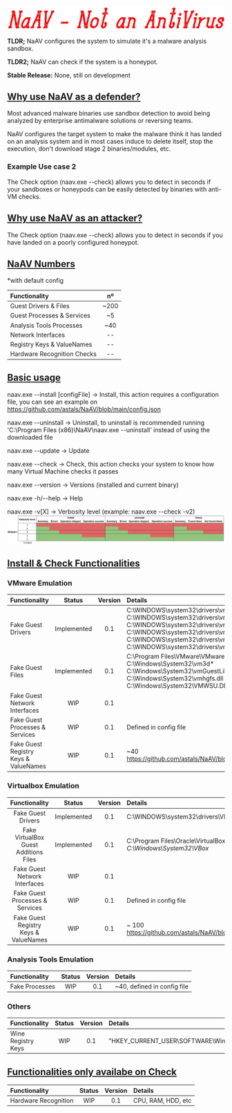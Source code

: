 <p align="center">
<img src="https://raw.githubusercontent.com/astals/NaAv/main/logo.png" />

**TLDR;** NaAV configures the system to simulate it's a malware analysis sandbox.

**TLDR2;** NaAV can check if the system is a honeypot.

**Stable Release:** None, still on development

## <ins>Why use NaAV as a defender?</ins>

Most advanced malware binaries use sandbox detection to avoid being analyzed by enterprise antimalware solutions or reversing teams.

NaAV configures the target system to make the malware think it has landed on an analysis system and in most cases induce to delete itself, stop the execution, don't download stage 2 binaries/modules, etc.

### Example Use case 2
The Check option (naav.exe --check) allows you to detect in seconds if your sandboxes or honeypods can be easily detected by binaries with anti-VM checks.

## <ins>Why use NaAV as an attacker?</ins>

The Check option (naav.exe --check) allows you to detect in seconds if you have landed on a poorly configured honeypot.

## <ins>NaAV Numbers</ins>
*with default config

|Functionality | nº |
|:-------------|:-------------:|
| Guest Drivers & Files | ~200 |
| Guest Processes & Services | ~5 |
| Analysis Tools Processes | ~40 |
| Network Interfaces | -- |
| Registry Keys & ValueNames | -- |
| Hardware Recognition Checks | -- |

## <ins>Basic usage</ins>
naav.exe --install [configFile] -> Install, this action requires a configuration file, you can see an example on https://github.com/astals/NaAV/blob/main/config.json

naav.exe --uninstall -> Uninstall, to uninstall is recommended running 'C:\\Program Files (x86)\\NaAV\\naav.exe --uninstall' instead of using the downloaded file

naav.exe --update -> Update

naav.exe --check -> Check, this action checks your system to know how many Virtual Machine checks it passes

naav.exe --version -> Versions (installed and current binary)

naav.exe -h/--help -> Help

naav.exe -v[X] -> Verbosity level (example: naav.exe --check -v2)
<img src="https://raw.githubusercontent.com/astals/NaAv/main/vebosityLevels.png" />

## <ins>Install & Check Functionalities</ins>
### VMware Emulation
|Functionality | Status | Version | Details|
|:-------------|:-------------:|:-------------:|:-------------|
| Fake Guest Drivers | Implemented | 0.1 | C:\\WINDOWS\\system32\\drivers\\vm3dmp*<br> C:\\WINDOWS\\system32\\drivers\\vmhgfs.sys<br> C:\\WINDOWS\\system32\\drivers\\vmmouse.sys<br> C:\\WINDOWS\\system32\\drivers\\vmrawdsk.sys<br> C:\\WINDOWS\\system32\\drivers\\vmmemctl.sys<br> C:\\WINDOWS\\system32\\drivers\\vmusbmouse.sys|
| Fake Guest Files | Implemented | 0.1 |C:\\Program Files\\VMware\\VMware Tools\\* <br> C:\\Windows\\System32\\vm3d* <br> C:\\Windows\\System32\\vmGuestLib*<br> C:\\Windows\\System32\\vmhgfs.dll<br> C:\\Windows\\System32\\VMWSU.DLL|
| Fake Guest Network Interfaces | WIP | 0.1 | |
| Fake Guest Processes & Services| WIP | 0.1 | Defined in config file |
| Fake Guest Registry Keys & ValueNames | WIP | 0.1 | ~40 https://github.com/astals/NaAV/blob/main/modules/VMware/VMwareRegistry.go |

### Virtualbox Emulation
|Functionality | Status | Version | Details|
|:-------------:|:-------------:|:-------------:|:-------------|
| Fake Guest Drivers | Implemented | 0.1 | C:\\WINDOWS\\system32\\drivers\\VBox* |
| Fake VirtualBox Guest Additions Files| Implemented | 0.1 | C:\\Program Files\\Oracle\\VirtualBox Guest Additions\\*<br> C:\\Windows\\System32\\VBox*<br> |
| Fake Guest Network Interfaces | WIP | 0.1 | |
| Fake Guest Processes & Services| WIP | 0.1 | Defined in config file |
| Fake Guest Registry Keys & ValueNames | WIP | 0.1 |  ~ 100 https://github.com/astals/NaAV/blob/main/modules/VirtualBox/VirtualBoxRegistry.go |

### Analysis Tools Emulation
|Functionality | Status | Version | Details|
|:-------------|:-------------:|:-------------:|:-------------|
| Fake Processes | WIP | 0.1 | ~40, defined in config file |

### Others
|Functionality | Status | Version | Details|
|:-------------|:-------------:|:-------------:|:-------------|
| Wine Registry Keys | WIP | 0.1 | "HKEY_CURRENT_USER\\SOFTWARE\\Wine" |



## <ins>Functionalities only availabe on Check</ins>

|Functionality | Status | Version | Details|
|:-------------|:-------------:|:-------------:|:-------------|
| Hardware Recognition | WIP | 0.1 | CPU, RAM, HDD, etc |
